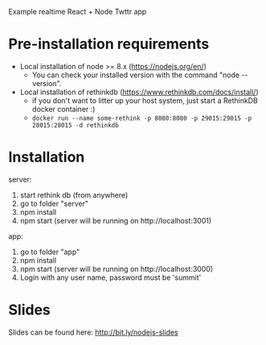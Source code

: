 Example realtime React + Node Twttr app

# Pre-installation requirements
* Local installation of node >= 8.x    (https://nodejs.org/en/)
    * You can check your installed version with the command "node --version".
* Local installation of rethinkdb (https://www.rethinkdb.com/docs/install/)
    * if you don't want to litter up your host system, just start a RethinkDB docker container :)
    * `docker run --name some-rethink -p 8080:8080 -p 29015:29015 -p 28015:28015 -d rethinkdb`
 

# Installation

server:

1. start rethink db (from anywhere)
2. go to folder "server"
3. npm install
4. npm start (server will be running on http://localhost:3001)


app:
1. go to folder "app"
2. npm install
3. npm start (server will be running on http://localhost:3000)
4. Login with any user name, password must be 'summit'


# Slides

Slides can be found here:
http://bit.ly/nodejs-slides
 

 
